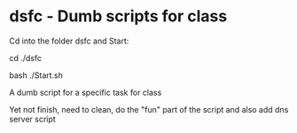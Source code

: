 # dsfc - Dumb scripts for class

Cd into the folder dsfc and Start:

cd ./dsfc

bash ./Start.sh

A dumb script for a specific task for class

Yet not finish, need to clean, do the "fun" part of the script and also add dns server script
